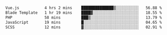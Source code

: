 <!--START_SECTION:waka-->

```txt
Vue.js           4 hrs 2 mins    ██████████████▒░░░░░░░░░░   56.88 %
Blade Template   1 hr 19 mins    ████▓░░░░░░░░░░░░░░░░░░░░   18.55 %
PHP              58 mins         ███▒░░░░░░░░░░░░░░░░░░░░░   13.79 %
JavaScript       19 mins         █░░░░░░░░░░░░░░░░░░░░░░░░   04.65 %
SCSS             12 mins         ▓░░░░░░░░░░░░░░░░░░░░░░░░   02.91 %
```

<!--END_SECTION:waka-->
